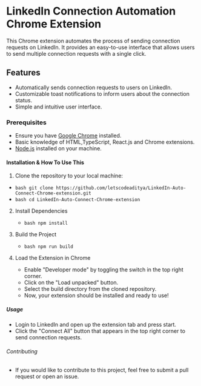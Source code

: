 # LinkedIn Connection Automation Chrome Extension

This Chrome extension automates the process of sending connection requests on LinkedIn. It provides an easy-to-use interface that allows users to send multiple connection requests with a single click.

## Features
- Automatically sends connection requests to users on LinkedIn.
- Customizable toast notifications to inform users about the connection status.
- Simple and intuitive user interface.


### Prerequisites
- Ensure you have [Google Chrome](https://www.google.com/chrome/) installed.
- Basic knowledge of HTML,TypeScript, React.js and Chrome extensions.
- [Node.js](https://nodejs.org/en/download/) installed on your machine.

#### Installation & How To Use This
1. Clone the repository to your local machine:
  - ```bash git clone https://github.com/letscodeaditya/LinkedIn-Auto-Connect-Chrome-extension.git ```
  - ```bash cd LinkedIn-Auto-Connect-Chrome-extension ```

2. Install Dependencies
   - ```bash npm install ```

3. Build the Project
   - ```bash npm run build ```

4. Load the Extension in Chrome
   - Enable "Developer mode" by toggling the switch in the top right corner.
   - Click on the "Load unpacked" button.
   - Select the build directory from the cloned repository.
   - Now, your extension should be installed and ready to use!


##### Usage
- Login to LinkedIn and open up the extension tab and press start.
- Click the "Connect All" button that appears in the top right corner to send connection requests.


###### Contributing
- If you would like to contribute to this project, feel free to submit a pull request or open an issue.